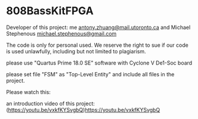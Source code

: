 # 808BassKitFPGA

Developer of this project: me <antony.zhuang@mail.utoronto.ca> and Michael Stephenous <michael.stephenous@gmail.com>

The code is only for personal used. We reserve the right to sue if our code is used unlawfully, including but not limited to plagiarism.

please use "Quartus Prime 18.0 SE" software with Cyclone V De1-Soc board

please set file "FSM" as "Top-Level Entity" and include all files in the project.

Please watch this:

an introduction video of this project: (https://youtu.be/vxkfKYSvgbQ)https://youtu.be/vxkfKYSvgbQ
